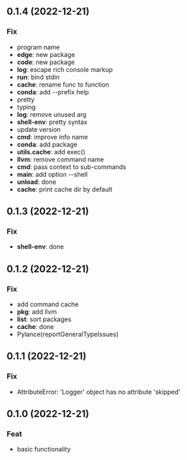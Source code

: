 ## 0.1.4 (2022-12-21)

### Fix

- program name
- **edge**: new package
- **code**: new package
- **log**: escape rich console markup
- **run**: bind stdin
- **cache**: rename func to function
- **conda**: add --prefix help
- pretty
- typing
- **log**: remove unused arg
- **shell-env**: pretty syntax
- update version
- **cmd**: improve info name
- **conda**: add package
- **utils.cache**: add exec()
- **llvm**: remove command name
- **cmd**: pass context to sub-commands
- **main**: add option --shell
- **unload**: done
- **cache**: print cache dir by default

## 0.1.3 (2022-12-21)

### Fix

- **shell-env**: done

## 0.1.2 (2022-12-21)

### Fix

- add command cache
- **pkg**: add llvm
- **list**: sort packages
- **cache**: done
- Pylance(reportGeneralTypeIssues)

## 0.1.1 (2022-12-21)

### Fix

- AttributeError: 'Logger' object has no attribute 'skipped'

## 0.1.0 (2022-12-21)

### Feat

- basic functionality
